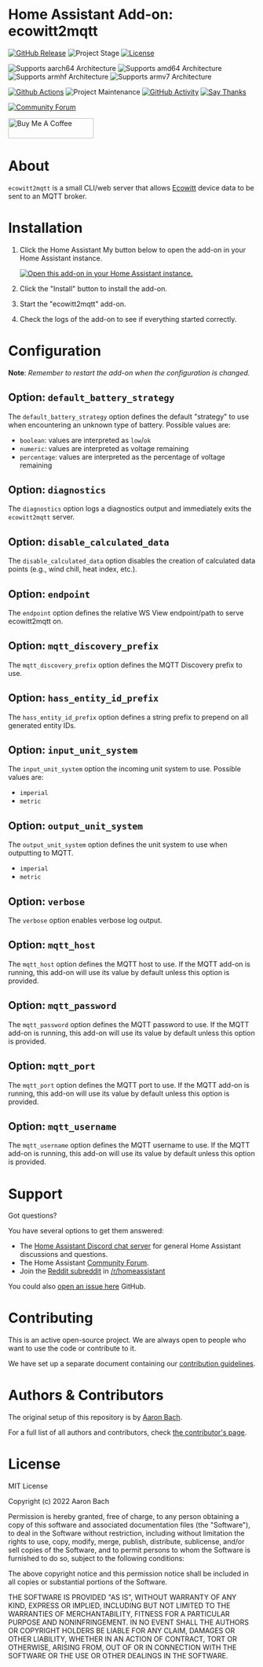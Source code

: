 # Home Assistant Add-on: ecowitt2mqtt

[![GitHub Release][releases-shield]][releases]
![Project Stage][project-stage-shield]
[![License][license-shield]](LICENSE)

![Supports aarch64 Architecture][aarch64-shield]
![Supports amd64 Architecture][amd64-shield]
![Supports armhf Architecture][armhf-shield]
![Supports armv7 Architecture][armv7-shield]

[![Github Actions][github-actions-shield]][github-actions]
![Project Maintenance][maintenance-shield]
[![GitHub Activity][commits-shield]][commits]
[![Say Thanks][say-thanks-shield]][say-thanks]

[![Community Forum][forum-shield]][forum]

<a href="https://www.buymeacoffee.com/bachya1208P" target="_blank"><img src="https://cdn.buymeacoffee.com/buttons/default-orange.png" alt="Buy Me A Coffee" height="41" width="174"></a>

# About

`ecowitt2mqtt` is a small CLI/web server that allows [Ecowitt][ecowitt]
device data to be sent to an MQTT broker.

# Installation

1. Click the Home Assistant My button below to open the add-on in your Home
   Assistant instance.

   [![Open this add-on in your Home Assistant instance.][addon-badge]][addon]

1. Click the "Install" button to install the add-on.
1. Start the "ecowitt2mqtt" add-on.
1. Check the logs of the add-on to see if everything started correctly.

# Configuration

**Note**: _Remember to restart the add-on when the configuration is changed._

## Option: `default_battery_strategy`

The `default_battery_strategy` option defines the default "strategy" to use when encountering an unknown type of battery. Possible values are:

- `boolean`: values are interpreted as `low`/`ok`
- `numeric`: values are interpreted as voltage remaining
- `percentage`: values are interpreted as the percentage of voltage remaining

## Option: `diagnostics`

The `diagnostics` option logs a diagnostics output and immediately exits the `ecowitt2mqtt` server.

## Option: `disable_calculated_data`

The `disable_calculated_data` option disables the creation of calculated data points (e.g., wind chill, heat index, etc.).

## Option: `endpoint`

The `endpoint` option defines the relative WS View endpoint/path to serve ecowitt2mqtt on.

## Option: `mqtt_discovery_prefix`

The `mqtt_discovery_prefix` option defines the MQTT Discovery prefix to use.

## Option: `hass_entity_id_prefix`

The `hass_entity_id_prefix` option defines a string prefix to prepend on all generated entity IDs.

## Option: `input_unit_system`

The `input_unit_system` option the incoming unit system to use. Possible values are:

- `imperial`
- `metric`

## Option: `output_unit_system`

The `output_unit_system` option defines the unit system to use when outputting to MQTT.

- `imperial`
- `metric`

## Option: `verbose`

The `verbose` option enables verbose log output.

## Option: `mqtt_host`

The `mqtt_host` option defines the MQTT host to use. If the MQTT add-on is running, this add-on will use its value by default unless this option is provided.

## Option: `mqtt_password`

The `mqtt_password` option defines the MQTT password to use. If the MQTT add-on is running, this add-on will use its value by default unless this option is provided.

## Option: `mqtt_port`

The `mqtt_port` option defines the MQTT port to use. If the MQTT add-on is running, this add-on will use its value by default unless this option is provided.

## Option: `mqtt_username`

The `mqtt_username` option defines the MQTT username to use. If the MQTT add-on is running, this add-on will use its value by default unless this option is provided.

# Support

Got questions?

You have several options to get them answered:

- The [Home Assistant Discord chat server][discord-ha] for general Home
  Assistant discussions and questions.
- The Home Assistant [Community Forum][forum].
- Join the [Reddit subreddit][reddit] in [/r/homeassistant][reddit]

You could also [open an issue here][issue] GitHub.

# Contributing

This is an active open-source project. We are always open to people who want to
use the code or contribute to it.

We have set up a separate document containing our
[contribution guidelines](.github/CONTRIBUTING.md).

# Authors & Contributors

The original setup of this repository is by [Aaron Bach][bachya].

For a full list of all authors and contributors,
check [the contributor's page][contributors].

# License

MIT License

Copyright (c) 2022 Aaron Bach

Permission is hereby granted, free of charge, to any person obtaining a copy
of this software and associated documentation files (the "Software"), to deal
in the Software without restriction, including without limitation the rights
to use, copy, modify, merge, publish, distribute, sublicense, and/or sell
copies of the Software, and to permit persons to whom the Software is
furnished to do so, subject to the following conditions:

The above copyright notice and this permission notice shall be included in all
copies or substantial portions of the Software.

THE SOFTWARE IS PROVIDED "AS IS", WITHOUT WARRANTY OF ANY KIND, EXPRESS OR
IMPLIED, INCLUDING BUT NOT LIMITED TO THE WARRANTIES OF MERCHANTABILITY,
FITNESS FOR A PARTICULAR PURPOSE AND NONINFRINGEMENT. IN NO EVENT SHALL THE
AUTHORS OR COPYRIGHT HOLDERS BE LIABLE FOR ANY CLAIM, DAMAGES OR OTHER
LIABILITY, WHETHER IN AN ACTION OF CONTRACT, TORT OR OTHERWISE, ARISING FROM,
OUT OF OR IN CONNECTION WITH THE SOFTWARE OR THE USE OR OTHER DEALINGS IN THE
SOFTWARE.

[aarch64-shield]: https://img.shields.io/badge/aarch64-yes-green.svg
[addon-badge]: https://my.home-assistant.io/badges/supervisor_addon.svg
[addon]: https://my.home-assistant.io/redirect/supervisor_addon/?addon=ecowitt2mqtt&repository_url=https%3A%2F%2Fgithub.com%2Fbachya%2Fhome-assistant-addons
[amd64-shield]: https://img.shields.io/badge/amd64-yes-green.svg
[armhf-shield]: https://img.shields.io/badge/armhf-yes-green.svg
[armv7-shield]: https://img.shields.io/badge/armv7-yes-green.svg
[bachya]: https://github.com/bachya
[commits-shield]: https://img.shields.io/github/commit-activity/y/bachya/home-assistant-addons.svg
[commits]: https://github.com/bachya/home-assistant-addons/commits/main
[contributors]: https://github.com/bachya/home-assistant-addons/graphs/contributors
[discord-ha]: https://discord.gg/c5DvZ4e
[discord-shield]: https://img.shields.io/discord/478094546522079232.svg
[dockerhub]: https://hub.docker.com/r/bachya/home-assistant-addons
[docs]: https://github.com/bachya/home-assistant-addons/blob/dev/ecowitt2mqtt/DOCS.md
[ecowitt]: http://www.ecowitt.com
[forum-shield]: https://img.shields.io/badge/community-forum-brightgreen.svg
[forum]: https://community.home-assistant.io/t/ecowitt2mqtt-send-data-from-an-ecowitt-device-to-mqtt
[github-actions-shield]: https://github.com/bachya/home-assistant-addons/workflows/CI/badge.svg
[github-actions]: https://github.com/bachya/home-assistant-addons/actions
[issue]: https://github.com/bachya/home-assistant-addons/issues
[license-shield]: https://img.shields.io/github/license/bachya/home-assistant-addons.svg
[maintenance-shield]: https://img.shields.io/maintenance/yes/2022.svg
[project-stage-shield]: https://img.shields.io/badge/project%20stage-production%20ready-brightgreen.svg
[reddit]: https://reddit.com/r/homeassistant
[releases-shield]: https://img.shields.io/github/release/bachya/home-assistant-addons.svg
[releases]: https://github.com/bachya/home-assistant-addons/releases
[repository]: https://github.com/bachya/home-assistant-addons
[say-thanks-shield]: https://img.shields.io/badge/SayThanks-!-1EAEDB.svg
[say-thanks]: https://saythanks.io/to/bachya
